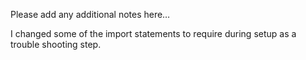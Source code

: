 Please add any additional notes here…

I changed some of the import statements to require during setup as a trouble shooting step.

